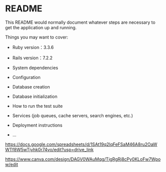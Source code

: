 # README

This README would normally document whatever steps are necessary to get the
application up and running.

Things you may want to cover:

* Ruby version：3.3.6

* Rails version：7.2.2

* System dependencies

* Configuration

* Database creation

* Database initialization

* How to run the test suite

* Services (job queues, cache servers, search engines, etc.)

* Deployment instructions

* ...


https://docs.google.com/spreadsheets/d/1SAt19q2lqFeFSaM46A8ru2OaWWTf8W5wTjyhk0r74vo/edit?usp=drive_link

https://www.canva.com/design/DAGV0WAuMqg/TigRgRj8cPy0KLoFw7Wpow/edit

